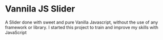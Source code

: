 # Vannila JS Slider

A Slider done with sweet and pure Vanilla Javascript, without the use of any framework or library.
I started this project to train and improve my skills with JavaScript

